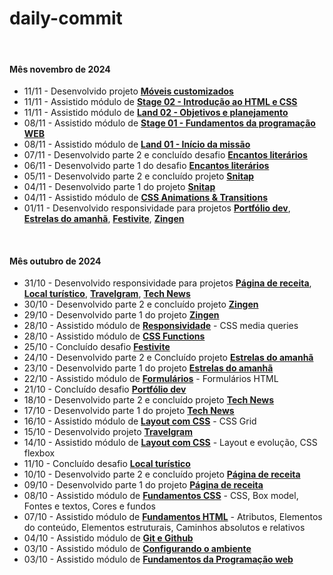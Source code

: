 # daily-commit

<br>

#### Mês novembro de 2024

- 11/11 - Desenvolvido projeto **[Móveis customizados](https://github.com/joao-sillva/moveis-customizados)**
- 11/11 - Assistido módulo de **[Stage 02 - Introdução ao HTML e CSS]()** 
- 11/11 - Assistido módulo de **[Land 02 - Objetivos e planejamento]()**
- 08/11 - Assistido módulo de **[Stage 01 - Fundamentos da programação WEB]()**
- 08/11 - Assistido módulo de **[Land 01 - Início da missão]()**
- 07/11 - Desenvolvido parte 2 e concluído desafio **[Encantos literários](https://github.com/joao-sillva/encantos-literarios)**
- 06/11 - Desenvolvido parte 1 do desafio **[Encantos literários](https://github.com/joao-sillva/encantos-literarios)**
- 05/11 - Desenvolvido parte 2 e concluído projeto **[Snitap](https://github.com/joao-sillva/snitap)**
- 04/11 - Desenvolvido parte 1 do projeto **[Snitap](https://github.com/joao-sillva/snitap)**
- 04/11 - Assistido módulo de **[CSS Animations & Transitions]()**
- 01/11 - Desenvolvido responsividade para projetos **[Portfólio dev](https://github.com/joao-sillva/portfolio-dev)**, **[Estrelas do amanhã](https://github.com/joao-sillva/estrelas-do-amanha)**, **[Festivite](https://github.com/joao-sillva/festivite)**, **[Zingen](https://github.com/joao-sillva/zingen)**

<br>

#### Mês outubro de 2024
- 31/10 - Desenvolvido responsividade para projetos **[Página de receita](https://github.com/joao-sillva/pagina-de-receita)**, **[Local turístico](https://github.com/joao-sillva/local-turistico)**, **[Travelgram](https://github.com/joao-sillva/travelgram)**, **[Tech News](https://github.com/joao-sillva/tech-news)**
- 30/10 - Desenvolvido parte 2 e concluído projeto **[Zingen](https://github.com/joao-sillva/zingen)**
- 29/10 - Desenvolvido parte 1 do projeto **[Zingen](https://github.com/joao-sillva/zingen)**
- 28/10 - Assistido módulo de **[Responsividade]()** - CSS media queries
- 28/10 - Assistido módulo de **[CSS Functions]()**
- 25/10 - Concluído desafio **[Festivite](https://github.com/joao-sillva/festivite)**
- 24/10 - Desenvolvido parte 2 e Concluído projeto **[Estrelas do amanhã](https://github.com/joao-sillva/estrelas-do-amanha)**
- 23/10 - Desenvolvido parte 1 do projeto **[Estrelas do amanhã](https://github.com/joao-sillva/estrelas-do-amanha)**
- 22/10 - Assistido módulo de **[Formulários]()** - Formulários HTML
- 21/10 - Concluído desafio **[Portfólio dev](https://github.com/joao-sillva/portfolio-dev)**
- 18/10 - Desenvolvido parte 2 e concluído projeto **[Tech News](https://github.com/joao-sillva/tech-news)**
- 17/10 - Desenvolvido parte 1 do projeto **[Tech News](https://github.com/joao-sillva/tech-news)**
- 16/10 - Assistido módulo de **[Layout com CSS]()** - CSS Grid
- 15/10 - Desenvolvido projeto **[Travelgram](https://github.com/joao-sillva/travelgram)**
- 14/10 - Assistido módulo de **[Layout com CSS]()** - Layout e evolução, CSS flexbox
- 11/10 - Concluído desafio **[Local turístico](https://github.com/joao-sillva/local-turistico)**
- 10/10 - Desenvolvido parte 2 e concluído projeto **[Página de receita](https://github.com/joao-sillva/pagina-de-receita)**
- 09/10 - Desenvolvido parte 1 do projeto **[Página de receita](https://github.com/joao-sillva/pagina-de-receita)**
- 08/10 - Assistido módulo de **[Fundamentos CSS]()** - CSS, Box model, Fontes e textos, Cores e fundos
- 07/10 - Assistido módulo de **[Fundamentos HTML]()** - Atributos, Elementos do conteúdo, Elementos estruturais, Caminhos absolutos e relativos
- 04/10 - Assistido módulo de **[Git e Github]()**
- 03/10 - Assistido módulo de **[Configurando o ambiente]()**
- 03/10 - Assistido módulo de **[Fundamentos da Programação web]()**

